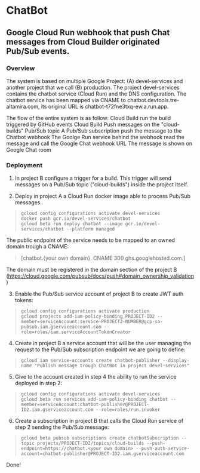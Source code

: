# ChatBot

## Google Cloud Run webhook that push Chat messages from Cloud Builder originated Pub/Sub events.

### Overview

The system is based on multiple Google Project: (A) devel-services and another project that we call (B) production.
The project devel-services contains the chatbot service (Cloud Run) and the DNS configuration.
The chatbot service has been mapped via CNAME to chatbot.devtools.tre-altamira.com, its original URL is chatbot-t72fne3txq-ew.a.run.app.

The flow of the entire system is as follow:
Cloud Build run the build triggered by GitHub events
Cloud Build Push messages on the "cloud-builds" Pub/Sub topic
A Pub/Sub subscription push the message to the Chatbot webhook 
The Goolge Run service behind the webhook read the message and call the Google Chat webhook URL
The message is shown on Google Chat room

### Deployment

1. In project B configure a trigger for a build. This trigger will send messages on a Pub/Sub topic ("cloud-builds") inside the project itself.

2. Deploy in project A a Cloud Run docker image able to process Pub/Sub messages.

> `gcloud config configurations activate devel-services`  
> `docker push gcr.io/devel-services/chatbot`  
> `gcloud beta run deploy chatbot --image gcr.io/devel-services/chatbot --platform managed`  

The public endpoint of the service needs to be mapped to an owned domain trough a CNAME:

> [chatbot.{your own domain}. CNAME 300 ghs.googlehosted.com.]

The domain must be registered in the domain section of the project B (https://cloud.google.com/pubsub/docs/push#domain_ownership_validation)

3. Enable the Pub/Sub service account of project B to create JWT auth tokens:

> `gcloud config configurations activate production`  
> `gcloud projects add-iam-policy-binding PROJECT-ID2 --member=serviceAccount:service-PROJECT2-NUMBER@gcp-sa-pubsub.iam.gserviceaccount.com --role=roles/iam.serviceAccountTokenCreator`  

4. Create in project B a service account that will be the user managing the request to the Pub/Sub subscription endpoint we are going to define:

> `gcloud iam service-accounts create chatbot-publisher --display-name "Publish message trough ChatBot in project devel-services"`  

5. Give to the account created in step 4 the ability to run the service deployed in step 2:

> `gcloud config configurations activate devel-services`  
> `gcloud beta run services add-iam-policy-binding chatbot --member=serviceAccount:chatbot-publisher@PROJECT-ID2.iam.gserviceaccount.com --role=roles/run.invoker`  

6. Create a subscription in project B that calls the Cloud Run service of step 2 sending the Pub/Sub message:

> `gcloud beta pubsub subscriptions create chatbotSubscription --topic projects/PROJECT-ID2/topics/cloud-builds --push-endpoint=https://chatbot.<your own domain> --push-auth-service-account=chatbot-publisher@PROJECT-ID2.iam.gserviceaccount.com`  

Done!